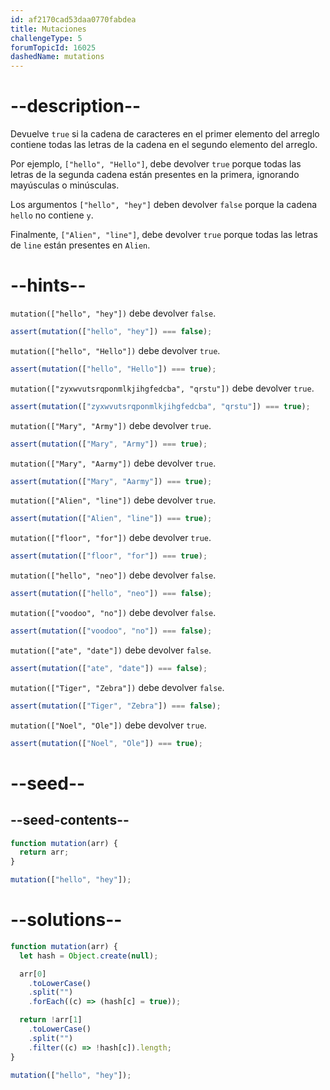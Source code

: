 ```yaml
---
id: af2170cad53daa0770fabdea
title: Mutaciones
challengeType: 5
forumTopicId: 16025
dashedName: mutations
---
```


# --description--

Devuelve `true` si la cadena de caracteres en el primer elemento del arreglo contiene todas las letras de la cadena en el segundo elemento del arreglo.

Por ejemplo, `["hello", "Hello"]`, debe devolver `true` porque todas las letras de la segunda cadena están presentes en la primera, ignorando mayúsculas o minúsculas.

Los argumentos `["hello", "hey"]` deben devolver `false` porque la cadena `hello` no contiene `y`.

Finalmente, `["Alien", "line"]`, debe devolver `true` porque todas las letras de `line` están presentes en `Alien`.

# --hints--

`mutation(["hello", "hey"])` debe devolver `false`.

```js
assert(mutation(["hello", "hey"]) === false);
```

`mutation(["hello", "Hello"])` debe devolver `true`.

```js
assert(mutation(["hello", "Hello"]) === true);
```

`mutation(["zyxwvutsrqponmlkjihgfedcba", "qrstu"])` debe devolver `true`.

```js
assert(mutation(["zyxwvutsrqponmlkjihgfedcba", "qrstu"]) === true);
```

`mutation(["Mary", "Army"])` debe devolver `true`.

```js
assert(mutation(["Mary", "Army"]) === true);
```

`mutation(["Mary", "Aarmy"])` debe devolver `true`.

```js
assert(mutation(["Mary", "Aarmy"]) === true);
```

`mutation(["Alien", "line"])` debe devolver `true`.

```js
assert(mutation(["Alien", "line"]) === true);
```

`mutation(["floor", "for"])` debe devolver `true`.

```js
assert(mutation(["floor", "for"]) === true);
```

`mutation(["hello", "neo"])` debe devolver `false`.

```js
assert(mutation(["hello", "neo"]) === false);
```

`mutation(["voodoo", "no"])` debe devolver `false`.

```js
assert(mutation(["voodoo", "no"]) === false);
```

`mutation(["ate", "date"])` debe devolver `false`.

```js
assert(mutation(["ate", "date"]) === false);
```

`mutation(["Tiger", "Zebra"])` debe devolver `false`.

```js
assert(mutation(["Tiger", "Zebra"]) === false);
```

`mutation(["Noel", "Ole"])` debe devolver `true`.

```js
assert(mutation(["Noel", "Ole"]) === true);
```

# --seed--

## --seed-contents--

```js
function mutation(arr) {
  return arr;
}

mutation(["hello", "hey"]);
```

# --solutions--

```js
function mutation(arr) {
  let hash = Object.create(null);

  arr[0]
    .toLowerCase()
    .split("")
    .forEach((c) => (hash[c] = true));

  return !arr[1]
    .toLowerCase()
    .split("")
    .filter((c) => !hash[c]).length;
}

mutation(["hello", "hey"]);
```
